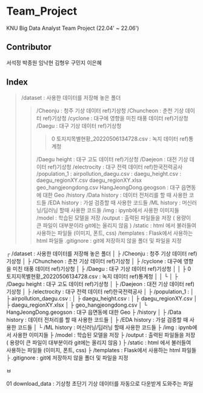 # Team_Project
KNU Big Data Analyst Team Project (22.04' ~ 22.06')  

## Contributor  
서석정
박종원
임낙현
김형우
구민지
이은혜

## Index
>/dataset : 사용한 데이터를 저장해 놓은 폴더
>>/Cheonju : 청주 기상 데이터  ref)기상청
>>/Chuncheon : 춘천 기상 데이터  ref)기상청
>>/cyclone : 대구에 영향을 미친 태풍 데이터  ref)기상청
>>/Daegu : 대구 기상 데이터  ref)기상청
>>>0 토지지목별현황_20220506134728.csv : 녹지 데이터  ref)통계청
>>> 
>>/Daegu height : 대구 고도 데이터  ref)기상청
>>/Daejeon : 대전 기상 데이터  ref)기상청
>>/electrocity : 대구 전력 데이터  ref)한국전력공사
>>/population_1 : 
>>airpollution_daegu.csv : 
>>daegu_height.csv : 
>>daegu_regionXY.csv
>>daegu_regionXY.xlsx
>>geo_hangjeongdong.csv
>>HangJeongDong.geogson : 대구 읍면동에 대한 Geo
>/history
>>/Data history : 데이터 전처리를 할 때 사용한 코드들
>>/EDA history : 가설 검증할 때 사용한 코드들
>>/ML history : 머신러닝/딥러닝 할때 사용한 코드들
>/img : ipynb에서 사용한 이미지들
>/model : 학습된 모델을 저장
>/output : 출력된 파일들을 저장 ( 용량이 큰 파일이 대부분이라 git에는 올리지 않음 )
>/static : html 에서 불러들여 사용하는 파일들 (이미지, 폰트, css)
>/templates : Flask에서 사용하는 html 파일들
>.gitignore : git에 저장하지 않을 폴더 및 파일을 지정

┌ /dataset : 사용한 데이터를 저장해 놓은 폴더
│  ├ /Cheonju : 청주 기상 데이터  ref)기상청
│  ├ /Chuncheon : 춘천 기상 데이터  ref)기상청
│  ├ /cyclone : 대구에 영향을 미친 태풍 데이터  ref)기상청
│  ├ /Daegu : 대구 기상 데이터  ref)기상청
│  │  ├ 0 토지지목별현황_20220506134728.csv : 녹지 데이터  ref)통계청
│  │  └ 
│  ├ /Daegu height : 대구 고도 데이터  ref)기상청
│  ├ /Daejeon : 대전 기상 데이터  ref)기상청
│  ├ /electrocity : 대구 전력 데이터  ref)한국전력공사
│  ├ /population_1 : 
│  ├ airpollution_daegu.csv : 
│  ├ daegu_height.csv : 
│  ├ daegu_regionXY.csv
│  ├ daegu_regionXY.xlsx
│  ├ geo_hangjeongdong.csv
│  └ HangJeongDong.geogson : 대구 읍면동에 대한 Geo
├ /history
│  ├ /Data history : 데이터 전처리를 할 때 사용한 코드들
│  ├ /EDA history : 가설 검증할 때 사용한 코드들
│  └ /ML history : 머신러닝/딥러닝 할때 사용한 코드들
├ /img : ipynb에서 사용한 이미지들
├ /model : 학습된 모델을 저장
├ /output : 출력된 파일들을 저장 ( 용량이 큰 파일이 대부분이라 git에는 올리지 않음 )
├ /static : html 에서 불러들여 사용하는 파일들 (이미지, 폰트, css)
├ /templates : Flask에서 사용하는 html 파일들
├ .gitignore : git에 저장하지 않을 폴더 및 파일을 지정









ㅂ


01 download_data : 기상청 초단기 기상 데이터를 자동으로 다운받게 도와주는 파일